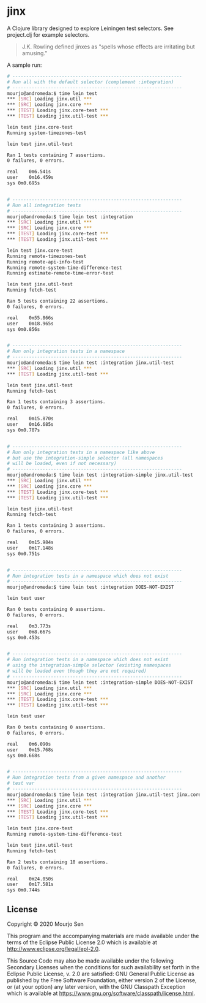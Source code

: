 # jinx

A Clojure library designed to explore Leiningen test selectors. See
project.clj for example selectors.

> J.K. Rowling defined jinxes as "spells whose effects are irritating but amusing."

A sample run:

```bash
# --------------------------------------------------------------
# Run all with the default selector (complement :integration)
# --------------------------------------------------------------
mourjo@andromeda:$ time lein test
*** [SRC] Loading jinx.util ***
*** [SRC] Loading jinx.core ***
*** [TEST] Loading jinx.core-test ***
*** [TEST] Loading jinx.util-test ***

lein test jinx.core-test
Running system-timezones-test

lein test jinx.util-test

Ran 1 tests containing 7 assertions.
0 failures, 0 errors.

real	0m6.541s
user	0m16.459s
sys	0m0.695s


# --------------------------------------------------------------
# Run all integration tests
# --------------------------------------------------------------
mourjo@andromeda:$ time lein test :integration
*** [SRC] Loading jinx.util ***
*** [SRC] Loading jinx.core ***
*** [TEST] Loading jinx.core-test ***
*** [TEST] Loading jinx.util-test ***

lein test jinx.core-test
Running remote-timezones-test
Running remote-api-info-test
Running remote-system-time-difference-test
Running estimate-remote-time-error-test

lein test jinx.util-test
Running fetch-test

Ran 5 tests containing 22 assertions.
0 failures, 0 errors.

real	0m55.866s
user	0m18.965s
sys	0m0.856s


# --------------------------------------------------------------
# Run only integration tests in a namespace
# --------------------------------------------------------------
mourjo@andromeda:$ time lein test :integration jinx.util-test
*** [SRC] Loading jinx.util ***
*** [TEST] Loading jinx.util-test ***

lein test jinx.util-test
Running fetch-test

Ran 1 tests containing 3 assertions.
0 failures, 0 errors.

real	0m15.870s
user	0m16.685s
sys	0m0.707s


# --------------------------------------------------------------
# Run only integration tests in a namespace like above
# but use the integration-simple selector (all namespaces
# will be loaded, even if not necessary)
# --------------------------------------------------------------
mourjo@andromeda:$ time lein test :integration-simple jinx.util-test
*** [SRC] Loading jinx.util ***
*** [SRC] Loading jinx.core ***
*** [TEST] Loading jinx.core-test ***
*** [TEST] Loading jinx.util-test ***

lein test jinx.util-test
Running fetch-test

Ran 1 tests containing 3 assertions.
0 failures, 0 errors.

real	0m15.984s
user	0m17.148s
sys	0m0.751s


# --------------------------------------------------------------
# Run integration tests in a namespace which does not exist
# --------------------------------------------------------------
mourjo@andromeda:$ time lein test :integration DOES-NOT-EXIST

lein test user

Ran 0 tests containing 0 assertions.
0 failures, 0 errors.

real	0m3.773s
user	0m8.667s
sys	0m0.453s


# --------------------------------------------------------------
# Run integration tests in a namespace which does not exist
# using the integration-simple selector (existing namespaces
# will be loaded even though they are not required)
# --------------------------------------------------------------
mourjo@andromeda:$ time lein test :integration-simple DOES-NOT-EXIST
*** [SRC] Loading jinx.util ***
*** [SRC] Loading jinx.core ***
*** [TEST] Loading jinx.core-test ***
*** [TEST] Loading jinx.util-test ***

lein test user

Ran 0 tests containing 0 assertions.
0 failures, 0 errors.

real	0m6.090s
user	0m15.768s
sys	0m0.668s


# --------------------------------------------------------------
# Run integration tests from a given namespace and another
# test var
# --------------------------------------------------------------
mourjo@andromeda:$ time lein test :integration jinx.util-test jinx.core-test/remote-system-time-difference-test
*** [SRC] Loading jinx.util ***
*** [SRC] Loading jinx.core ***
*** [TEST] Loading jinx.core-test ***
*** [TEST] Loading jinx.util-test ***

lein test jinx.core-test
Running remote-system-time-difference-test

lein test jinx.util-test
Running fetch-test

Ran 2 tests containing 10 assertions.
0 failures, 0 errors.

real	0m24.050s
user	0m17.581s
sys	0m0.744s
```



## License

Copyright © 2020 Mourjo Sen

This program and the accompanying materials are made available under the
terms of the Eclipse Public License 2.0 which is available at
http://www.eclipse.org/legal/epl-2.0.

This Source Code may also be made available under the following Secondary
Licenses when the conditions for such availability set forth in the Eclipse
Public License, v. 2.0 are satisfied: GNU General Public License as published by
the Free Software Foundation, either version 2 of the License, or (at your
option) any later version, with the GNU Classpath Exception which is available
at https://www.gnu.org/software/classpath/license.html.
